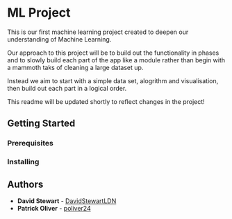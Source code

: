 # ML Project 

This is our first machine learning project created to deepen our understanding of Machine Learning.

Our approach to this project will be to build out the functionality in phases and to slowly build each part of the app like a module rather than begin with a mammoth taks of cleaning a large dataset up.

Instead we aim to start with a simple data set, alogrithm and visualisation, then build out each part in a logical order.

This readme will be updated shortly to reflect changes in the project!

## Getting Started


### Prerequisites


### Installing


## Authors

* **David Stewart** - [DavidStewartLDN](https://github.com/DavidStewartLDN)
* **Patrick Oliver** - [poliver24](https://github.com/poliver24)

